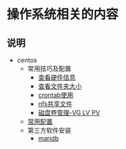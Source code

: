 # 操作系统相关的内容

## 说明

- centos
  - 常用技巧及配置
     - [查看硬件信息](./centos/常用技巧及配置/查看硬件信息.md)
     - [查看文件夹大小](./centos/常用技巧及配置/查看文件夹大小.md)
     - [crontab使用](./centos/常用技巧及配置/crontab.md)
     - [nfs共享文件](./centos/常用技巧及配置/nfs共享文件.md)
     - [磁盘卷管理-VG LV PV](./centos/常用技巧及配置/磁盘卷管理-VG&LV&PV.md)
  - [常用配置](./centos/常用配置.md)
  - 第三方软件安装
     - [maridb](./centos/第三方软件安装/maridb.md)
